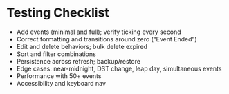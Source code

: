 # Testing Checklist

- Add events (minimal and full); verify ticking every second
- Correct formatting and transitions around zero (“Event Ended”)
- Edit and delete behaviors; bulk delete expired
- Sort and filter combinations
- Persistence across refresh; backup/restore
- Edge cases: near-midnight, DST change, leap day, simultaneous events
- Performance with 50+ events
- Accessibility and keyboard nav
